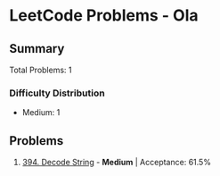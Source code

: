 # LeetCode Problems - Ola

## Summary
Total Problems: 1

### Difficulty Distribution

- Medium: 1

## Problems

1. [394. Decode String](https://leetcode.com/problems/decode-string/) - **Medium** | Acceptance: 61.5%